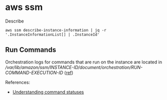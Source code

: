 # aws ssm

Describe

```
aws ssm describe-instance-information | jq -r '.InstanceInformationList[] | .InstanceId'
```

## Run Commands

Orchestration logs for commands that are run on the instance are located in _/var/lib/amazon/ssm/INSTANCE-ID/document/orchestration/RUN-COMMAND-EXECUTION-ID_ ([ref](https://docs.aws.amazon.com/systems-manager/latest/userguide/patch-manager-troubleshooting.html#patch-manager-troubleshooting-contact-support))

References:

- [Understanding command statuses](https://docs.aws.amazon.com/systems-manager/latest/userguide/monitor-commands.html)
